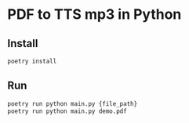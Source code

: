 # PDF to TTS mp3 in Python

## Install 
```sh
poetry install
```

## Run
```sh
poetry run python main.py {file_path}
poetry run python main.py demo.pdf
```